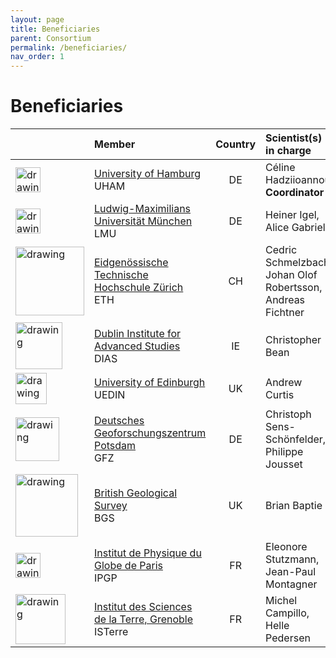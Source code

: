 ```yaml
---
layout: page
title: Beneficiaries
parent: Consortium
permalink: /beneficiaries/
nav_order: 1
---
```


# Beneficiaries

| | Member                    | Country | Scientist(s) in charge                                      |
|:---|:------------------------------------|:---------:|:--------------------|
| <img src="/assets/images/partners-logos/UHH_logo.svg" alt="drawing" width="40"/>| [University of Hamburg](https://www.geo.uni-hamburg.de/en/geophysik/forschung/seismology.html) <br> UHAM                                    |  DE      | C&eacute;line Hadziioannou <br> __Coordinator__                                         |
| <img src="/assets/images/partners-logos/LMU_logo.svg" alt="drawing" width="40"/> | [Ludwig-Maximilians Universit&auml;t M&uuml;nchen](https://www.geophysik.uni-muenchen.de/research/seismology) <br>LMU                  |  DE      | Heiner Igel, Alice Gabriel                                  |
| <img src="/assets/images/partners-logos/ETH_logo.svg" alt="drawing" width="110"/>| [Eidgenössische Technische Hochschule Z&uuml;rich](https://geophysics.ethz.ch/) <br> ETH              |  CH      | Cedric Schmelzbach, Johan Olof Robertsson, Andreas Fichtner |
| <img src="/assets/images/partners-logos/DIAS_logo.png" alt="drawing" width="75"/>| [Dublin Institute for Advanced Studies](https://www.dias.ie/geo-scientific-research/)<br> DIAS                    |  IE      | Christopher Bean                                            |
| <img src="/assets/images/partners-logos/UEDIN_logo.svg" alt="drawing" width="50"/>| [University of Edinburgh](https://www.ed.ac.uk/geosciences/research)<br> UEDIN                                  |  UK      | Andrew Curtis                                               |
| <img src="/assets/images/partners-logos/GFZ_logo.svg" alt="drawing" width="70"/> |[Deutsches Geoforschungszentrum Potsdam](https://www.gfz-potsdam.de/en/section/seismology/overview/)<br>GFZ |  DE      | Christoph Sens-Sch&ouml;nfelder, Philippe Jousset                |
| <img src="/assets/images/partners-logos/BGS_logo.png" alt="drawing" width="100"/>| [British Geological Survey](https://gtr.ukri.org/person/8CFDC0FA-EE61-45F6-BB22-3B1836544559)<br>BGS                   |  UK      | Brian Baptie                                                |
| <img src="/assets/images/partners-logos/IPGP_logo.svg" alt="drawing" width="40"/>| [Institut de Physique du Globe de Paris](http://www.ipgp.fr/en/sismo/seismology)<br> IPGP                   |  FR      | Eleonore Stutzmann, Jean-Paul Montagner                     |
| <img src="/assets/images/partners-logos/ISTerre_logo.png" alt="drawing" width="80"/>| [Institut des Sciences de la Terre, Grenoble](https://www.isterre.fr/english/research-observation/teams-1105/waves-structures/)<br>ISTerre                               |  FR      | Michel Campillo, Helle Pedersen                             |


